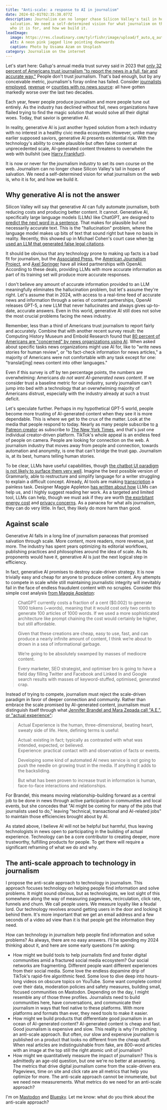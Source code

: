 ```yaml
---
title: "Anti-scale: a response to AI in journalism"
date: 2024-02-01T02:35:38.077Z
description: Journalism can no longer chase Silicon Valley's tail in hopes of
  salvation. We need a self-determined vision for what journalism on the web is,
  who it is for, and how we build it.
leadImage:
  image: https://res.cloudinary.com/tylrfishr/image/upload/f_auto,q_auto/c_fill,w_1200/v1706760184/ussama-azam-26h317_UMYM-unsplash_f8zrwa.jpg
  alt: A neon pink jagged line pointing downwards
  caption: Photo by Ussama Azam on Unsplash
category: Journalism on the internet
---
```

Let's start here: Gallup's annual media trust survey said in 2023 that [only 32 percent of Americans trust journalism "to report the news in a full, fair and accurate way."](https://news.gallup.com/poll/512861/media-confidence-matches-2016-record-low.aspx) People don't trust journalism. That's bad enough, but by any conceivable metric, journalism's foray online has failed. Consider [journalists employed](https://www.pewresearch.org/short-reads/2021/07/13/u-s-newsroom-employment-has-fallen-26-since-2008/#:~:text=Newspaper%20newsroom%20employment%20fell%2057,to%20about%2018,000%20in%202020.), [revenue](https://www.pewresearch.org/journalism/fact-sheet/newspapers/#economics) or [counties with no news source](https://localnewsinitiative.northwestern.edu/projects/state-of-local-news/2023/): all have gotten markedly worse over the last two decades. 

Each year, fewer people produce journalism and more people tune out entirely. As the industry has declined without fail, news organizations have flailed trying to find the magic solution that would solve all their digital woes. Today, that savior is generative AI.

In reality, generative AI is just another hyped solution from a tech industry with no interest in a healthy civic media ecosystem. However, unlike many earlier supposed saviors, generative AI presents existential risk. With the technology's ability to create plausible but often false content at unprecedented scale, AI-generated content threatens to overwhelm the web with bullshit (see [Harry Frankfurt](https://press.princeton.edu/books/hardcover/9780691122946/on-bullshit)).

It is now or never for the journalism industry to set its own course on the web. Journalism can no longer chase Silicon Valley's tail in hopes of salvation. We need a self-determined vision for what journalism on the web is, who it is for, and how we build it.

## Why generative AI is not the answer

Silicon Valley will say that generative AI can fully automate journalism, both reducing costs and producing better content. It cannot. Generative AI, specifically large language models (LLMs) like ChatGPT, are designed to [predict the next word in a sentence](https://simonwillison.net/2023/Aug/3/weird-world-of-llms/#what-they-are). That makes for plausible but not necessarily accurate text. This is the "hallucination" problem, where the language model makes up bits of text that sound right but have no basis in reality. Recently, this showed up in Michael Cohen's court case when [he used an LLM that generated false legal citations](https://www.nytimes.com/2023/12/29/nyregion/michael-cohen-ai-fake-cases.html).

It should be obvious that any technology prone to making up facts is a bad fit for journalism, but the [Associated Press](https://apnews.com/article/openai-chatgpt-associated-press-ap-f86f84c5bcc2f3b98074b38521f5f75a), the [American Journalism Project](https://openai.com/blog/partnership-with-american-journalism-project-to-support-local-news), and [Axel Springer](https://www.axelspringer.com/en/ax-press-release/axel-springer-and-openai-partner-to-deepen-beneficial-use-of-ai-in-journalism) have all inked partnerships with OpenAI. According to these deals, providing LLMs with more accurate information as part of its training set will produce more accurate responses.

I don't believe any amount of accurate information provided to an LLM meaningfully eliminates the hallucination problem, but let's assume they're right. Let's assume that in 2024, with access to a real-time feed of accurate news and information through a series of content partnerships, OpenAI releases GPT-5, a new LLM that never hallucinates and always gives up-to-date, accurate answers. Even in this world, generative AI still does not solve the most crucial problems facing the news industry.

Remember, less than a third of Americans trust journalism to report fairly and accurately. Combine that with another recent survey result: the Computing History Museum and Embold Research found that [80 percent of Americans are "concerned" by news organizations using AI](https://futureofnews.computerhistory.org/measuring-the-state-of-tech-and-news/). When asked about specific tasks news organizations might use AI for, like to "write news stories for human review", or "to fact-check information for news articles," a majority of Americans were not comfortable with any task except for one: "translat[ing] news content into other languages."

Even if this survey is off by ten percentage points, the numbers are overwhelming: Americans *do not want AI-generated news content*. If we consider trust a baseline metric for our industry, surely journalism can't jump into bed with a technology that an overwhelming majority of Americans distrust, especially with the industry already at such a trust deficit.

Let's speculate further. Perhaps in my hypothetical GPT-5 world, people become more trusting of AI-generated content when they see it is more dependable. This is where we get to the crux of the matter. Look at the media that people respond to today. Nearly as many people subscribe to [a Patreon creator](https://www.patreon.com/about) as subscribe to [The New York Times](https://www.nytimes.com/2023/11/08/business/media/new-york-times-q3-earnings.html), and that's just one individual creator-driven platform. TikTok's whole appeal is an endless feed of people on camera. People are looking for connection on the web. A journalism industry that moves away from people and connection, towards automation and anonymity, is one that can't bridge the trust gap. Journalism is, at its best, humans telling human stories.

To be clear, LLMs have useful capabilities, though [the chatbot UI paradigm is not likely to surface them very well](https://wattenberger.com/thoughts/boo-chatbots). Imagine the best possible version of Grammarly, able to restructure and simplify language for a writer struggling to explain a difficult concept. Already, AI tools are making [transcription](https://platform.openai.com/docs/guides/speech-to-text) a painless task. Designer Maggie Appleton [has written about how](https://maggieappleton.com/squish-structure) LLMs can help us, and I highly suggest reading her work. As a targeted and limited tool, LLMs can help, though we must ask if they are worth [the exorbitant energy cost](https://www.perc.org.uk/project_posts/silicon-valley-and-the-environmental-costs-of-ai/) and [privacy concerns](https://www.nytimes.com/interactive/2023/12/22/technology/openai-chatgpt-privacy-exploit.html). As a panacea for what ails journalism, they can do very little. In fact, they likely do more harm than good.

## Against scale

Generative AI falls in a long line of journalism panaceas that promised salvation through scale. More content, more readers, more revenue, just more. The industry has spent years optimizing its editorial workflows, publishing practices and philosophies around the idea of scale. As its proponents would have it, generative AI is just the next logical step in efficiency.

In fact, generative AI promises to destroy scale-driven strategy. It is now trivially easy and cheap for anyone to produce online content. Any attempts to compete in scale while still maintaining journalistic integrity will inevitably fail in the face of endless fraudulent content with no scruples. Consider this simple cost analysis [from Maggie Appleton](https://maggieappleton.com/forest-talk):

> ChatGPT currently costs a fraction of a cent ($0.002) to generate 1000 tokens (~words), meaning that it would cost only two cents to generate 100 articles of 1000 words. If we used a more sophisticated architecture like prompt chaining the cost would certainly be higher, but still affordable.
> 
> Given that these creations are cheap, easy to use, fast, and can produce a nearly infinite amount of content, I think we’re about to drown in a sea of informational garbage.
> 
> We’re going to be absolutely swamped by masses of mediocre content.
> 
> Every marketer, SEO strategist, and optimiser bro is going to have a field day filling Twitter and Facebook and Linked In and Google search results with masses of keyword-stuffed, optimised, generated crap.

Instead of trying to compete, journalism must reject the scale-driven paradigm in favor of deeper connection and community. Rather than embrace the scale promised by AI-generated content, journalism must distinguish itself through what [Jennifer Brandel and Mara Zepada call "A.E.", or "actual experience"](https://medium.com/we-are-hearken/what-could-happen-if-we-give-up-saving-journalism-bf53a4cfcf25):

> Actual Experience is the human, three-dimensional, beating heart, sweaty side of life. Here, defining terms is useful:
> 
> Actual: existing in fact; typically as contrasted with what was intended, expected, or believed.  
> Experience: practical contact with and observation of facts or events.
> 
> Developing some kind of automated AI news service is not going to push the needle on growing trust in the media. If anything it adds to the backsliding.
> 
> But what has been proven to increase trust in information is human, face-to-face interactions and relationships.

For Brandel, this means moving relationship-building forward as a central job to be done in news through active participation in communities and local events, but she concedes that "AI might be coming for many of the jobs that journalists used to do," leaving "technical, transactional and AI-related jobs" to maintain those efficiencies brought about by AI.

As stated above, I believe AI will not be helpful but harmful, thus leaving technologists in news open to participating in the building of actual experience. Technology can be a core contributor to creating deeper, more trustworthy, fulfilling products for people. To get there will require a significant reframing of what we do and why.

## The anti-scale approach to technology in journalism

I propose the anti-scale approach to technology in journalism. This approach focuses technology on helping people find information and solve problems. It might sound obvious, but as technologists, we lost sight of this somewhere along the way of measuring pageviews, recirculation, click rate, funnels and churn. We call people users. We measure loyalty like a feudal lord. Our technology revolves around getting users in the door and locking it behind them. It's more important that we get an email address and a few seconds of a video ad view than it is that people get the information they need.

How can technology in journalism help people find information and solve problems? As always, there are no easy answers. I'll be spending my 2024 thinking about it, and here are some early questions I'm asking:

- How might we build tools to help journalists find and foster digital communities amid a fractured social media ecosystem? Our social networks are fragmenting. Different people want different experiences from their social media. Some love the endless dopamine drip of TikTok's rapid-fire algorithmic feed. Some love to dive deep into hours-long videos on obscure topics on YouTube. Some want complete control over their data, moderation policies and safety measures, building small, focused communities on Mastodon. Depending on the day, I might resemble any of those three profiles. Journalists need to build communities here, have conversations, and communicate their journalism in ways that feel native to these platforms. With more platforms and formats than ever, they need tools to make it easier.
- How might we build products that differentiate good journalism in an ocean of AI-generated content? AI-generated content is cheap and fast. Good journalism is expensive and slow. This reality is why I'm pitching an anti-scale approach. But often, our slow and expensive journalism is published on a product that looks no different from the cheap stuff. When real articles are indistinguishable from fake, are 800-word articles with an image at the top still the right atomic unit of journalism? 
- How might we quantitatively measure the impact of journalism? This is admittedly an age-old question, but one we're no better at answering. The metrics that drive digital journalism come from the scale-driven era. Pageviews, time on site and click rate are all metrics that help you optimize for more. The anti-scale approach cannot be innumerate, but we need new measurements. What metrics do we need for an anti-scale approach?

I'm on [Mastodon](https://social.tylerjfisher.com/@tylrfishr) and [Bluesky](https://bsky.app/profile/tylerjfisher.com). Let me know: what do you think about the anti-scale approach?